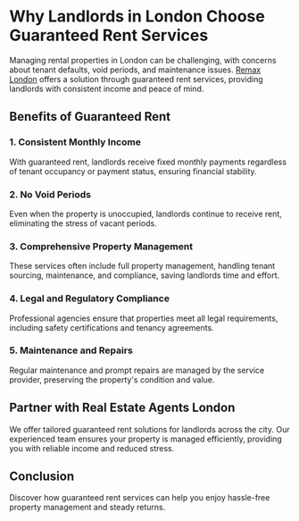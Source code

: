 <!DOCTYPE html>
<html lang="en">
<head>
  <meta charset="UTF-8">
  <title>Why Landlords in London Choose Guaranteed Rent Services</title>
</head>
<body>

  <h1>Why Landlords in London Choose Guaranteed Rent Services</h1>

  <p>Managing rental properties in London can be challenging, with concerns about tenant defaults, void periods, and maintenance issues. <a href="https://realestateagentslondon.co.uk/">Remax London</a> offers a solution through guaranteed rent services, providing landlords with consistent income and peace of mind.</p>

  <h2>Benefits of Guaranteed Rent</h2>

  <h3>1. Consistent Monthly Income</h3>
  <p>With guaranteed rent, landlords receive fixed monthly payments regardless of tenant occupancy or payment status, ensuring financial stability.</p>

  <h3>2. No Void Periods</h3>
  <p>Even when the property is unoccupied, landlords continue to receive rent, eliminating the stress of vacant periods.</p>

  <h3>3. Comprehensive Property Management</h3>
  <p>These services often include full property management, handling tenant sourcing, maintenance, and compliance, saving landlords time and effort.</p>

  <h3>4. Legal and Regulatory Compliance</h3>
  <p>Professional agencies ensure that properties meet all legal requirements, including safety certifications and tenancy agreements.</p>

  <h3>5. Maintenance and Repairs</h3>
  <p>Regular maintenance and prompt repairs are managed by the service provider, preserving the property's condition and value.</p>

  <h2>Partner with Real Estate Agents London</h2>
  <p>We offer tailored guaranteed rent solutions for landlords across the city. Our experienced team ensures your property is managed efficiently, providing you with reliable income and reduced stress.</p>

  <h2>Conclusion</h2>
  <p>Discover how guaranteed rent services can help you enjoy hassle-free property management and steady returns.</p>

</body>
</html>

